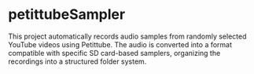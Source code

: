 # petittubeSampler
This project automatically records audio samples from randomly selected YouTube videos using Petittube. The audio is converted into a format compatible with specific SD card-based samplers, organizing the recordings into a structured folder system.
